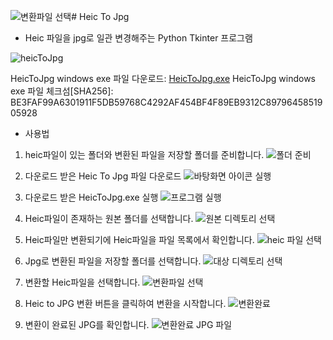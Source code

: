 ![변환파일 선택](https://github.com/hwanyeongchoi/heicTojpg_python_tkinter/assets/47169718/d13f2fc7-0ecf-4900-89a1-8ededc875bd9)# Heic To Jpg

- Heic 파일을 jpg로 일관 변경해주는 Python Tkinter 프로그램

![heicToJpg](https://github.com/hwanyeongchoi/heicTojpg_python_tkinter/assets/47169718/1bb7ca4f-75a7-4750-9dd2-7df214a5d66f)

HeicToJpg windows exe 파일 다운로드: [HeicToJpg.exe](https://github.com/hwanyeongchoi/heicTojpg_python_tkinter/blob/main/heicToJpg.exe)
HeicToJpg windows exe 파일 체크섬[SHA256]: BE3FAF99A6301911F5DB59768C4292AF454BF4F89EB9312C8979645851905928

- 사용법

1. heic파일이 있는 폴더와 변환된 파일을 저장할 폴더를 준비합니다. 
![폴더 준비](https://github.com/hwanyeongchoi/heicTojpg_python_tkinter/assets/47169718/dc1dcfa0-5781-4d16-a11e-ff5fae265fa3)

2. 다운로드 받은 Heic To Jpg 파일 다운로드
![바탕화면 아이콘 실행](https://github.com/hwanyeongchoi/heicTojpg_python_tkinter/assets/47169718/217f66db-b6a0-469e-93bc-ca76f883f304)

3. 다운로드 받은 HeicToJpg.exe 실행
![프로그램 실행](https://github.com/hwanyeongchoi/heicTojpg_python_tkinter/assets/47169718/15ebe507-dbef-460f-a11a-fcb2814068be)

4. Heic파일이 존재하는 원본 폴더를 선택합니다.
![원본 디렉토리 선택](https://github.com/hwanyeongchoi/heicTojpg_python_tkinter/assets/47169718/d1f55372-7997-4a45-a358-d79c65e980b3)

5. Heic파일만 변환되기에 Heic파일을 파일 목록에서 확인합니다.
![heic 파일 선택](https://github.com/hwanyeongchoi/heicTojpg_python_tkinter/assets/47169718/2d76e2c9-43b4-4b77-b533-53d3d4cbb628)

6. Jpg로 변환된 파일을 저장할 폴더를 선택합니다.
![대상 디렉토리 선택](https://github.com/hwanyeongchoi/heicTojpg_python_tkinter/assets/47169718/6bf1e183-6710-4ab5-a5fb-a6513e9dbd62)

7. 변환할 Heic파일을 선택합니다.
![변환파일 선택](https://github.com/hwanyeongchoi/heicTojpg_python_tkinter/assets/47169718/cf6b7fad-5d5a-441d-9000-8c1a90fa71bd)

8. Heic to JPG 변환 버튼을 클릭하여 변환을 시작합니다.
![변환완료](https://github.com/hwanyeongchoi/heicTojpg_python_tkinter/assets/47169718/05bb0b8a-5717-4332-b0a6-50e7f86a5299)

9. 변환이 완료된 JPG를 확인합니다.
![변환완료 JPG 파일](https://github.com/hwanyeongchoi/heicTojpg_python_tkinter/assets/47169718/0aff86be-ce1e-4754-8c08-62efd0ca8d1c)

